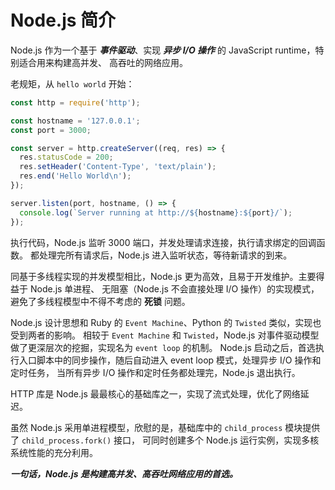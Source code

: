 # Node.js 简介

Node.js 作为一个基于 **_事件驱动_**、实现 **_异步 I/O 操作_** 的 JavaScript runtime，特别适合用来构建高并发、
高吞吐的网络应用。

老规矩，从 `hello world` 开始：

```js
const http = require('http');

const hostname = '127.0.0.1';
const port = 3000;

const server = http.createServer((req, res) => {
  res.statusCode = 200;
  res.setHeader('Content-Type', 'text/plain');
  res.end('Hello World\n');
});

server.listen(port, hostname, () => {
  console.log(`Server running at http://${hostname}:${port}/`);
});
```

执行代码，Node.js 监听 3000 端口，并发处理请求连接，执行请求绑定的回调函数。
都处理完所有请求后，Node.js 进入监听状态，等待新请求的到来。

同基于多线程实现的并发模型相比，Node.js 更为高效，且易于开发维护。主要得益于 Node.js 单进程、
无阻塞（Node.js 不会直接处理 I/O 操作）的实现模式，避免了多线程模型中不得不考虑的 **死锁** 问题。

Node.js 设计思想和 Ruby 的 `Event Machine`、Python 的 `Twisted` 类似，实现也受到两者的影响。
相较于 `Event Machine` 和 `Twisted`，Node.js 对事件驱动模型做了更深层次的挖掘，实现名为 `event loop` 的机制。
Node.js 启动之后，首选执行入口脚本中的同步操作，随后自动进入 event loop 模式，处理异步 I/O 操作和定时任务，
当所有异步 I/O 操作和定时任务都处理完，Node.js 退出执行。

HTTP 库是 Node.js 最最核心的基础库之一，实现了流式处理，优化了网络延迟。

虽然 Node.js 采用单进程模型，欣慰的是，基础库中的 `child_process` 模块提供了 `child_process.fork()` 接口，
可同时创建多个 Node.js 运行实例，实现多核系统性能的充分利用。

**_一句话，Node.js 是构建高并发、高吞吐网络应用的首选。_**

